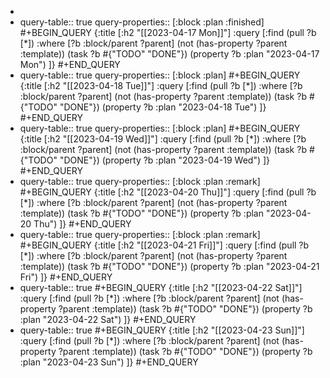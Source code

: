 -
- query-table:: true
  query-properties:: [:block :plan :finished]
  #+BEGIN_QUERY
  {:title [:h2 "[[2023-04-17 Mon]]"]
   :query [:find (pull ?b [*])
       :where
       [?b :block/parent ?parent]
       (not (has-property ?parent :template))
       (task ?b #{"TODO" "DONE"})
       (property ?b :plan "2023-04-17 Mon")
  ]}
  #+END_QUERY
- query-table:: true
  query-properties:: [:block :plan]
  #+BEGIN_QUERY
  {:title [:h2 "[[2023-04-18 Tue]]"]
   :query [:find (pull ?b [*])
       :where
       [?b :block/parent ?parent]
       (not (has-property ?parent :template))
       (task ?b #{"TODO" "DONE"})
       (property ?b :plan "2023-04-18 Tue")
  ]}
  #+END_QUERY
- query-table:: true
  query-properties:: [:block :plan]
  #+BEGIN_QUERY
  {:title [:h2 "[[2023-04-19 Wed]]"]
   :query [:find (pull ?b [*])
       :where
       [?b :block/parent ?parent]
       (not (has-property ?parent :template))
       (task ?b #{"TODO" "DONE"})
       (property ?b :plan "2023-04-19 Wed")
  ]}
  #+END_QUERY
- query-table:: true
  query-properties:: [:block :plan :remark]
  #+BEGIN_QUERY
  {:title [:h2 "[[2023-04-20 Thu]]"]
   :query [:find (pull ?b [*])
       :where
       [?b :block/parent ?parent]
       (not (has-property ?parent :template))
       (task ?b #{"TODO" "DONE"})
       (property ?b :plan "2023-04-20 Thu")
  ]}
  #+END_QUERY
- query-table:: true
  query-properties:: [:block :plan :remark]
  #+BEGIN_QUERY
  {:title [:h2 "[[2023-04-21 Fri]]"]
   :query [:find (pull ?b [*])
       :where
       [?b :block/parent ?parent]
       (not (has-property ?parent :template))
       (task ?b #{"TODO" "DONE"})
       (property ?b :plan "2023-04-21 Fri")
  ]}
  #+END_QUERY
- query-table:: true
  #+BEGIN_QUERY
  {:title [:h2 "[[2023-04-22 Sat]]"]
   :query [:find (pull ?b [*])
       :where
       [?b :block/parent ?parent]
       (not (has-property ?parent :template))
       (task ?b #{"TODO" "DONE"})
       (property ?b :plan "2023-04-22 Sat")
  ]}
  #+END_QUERY
- query-table:: true
  #+BEGIN_QUERY
  {:title [:h2 "[[2023-04-23 Sun]]"]
   :query [:find (pull ?b [*])
       :where
       [?b :block/parent ?parent]
       (not (has-property ?parent :template))
       (task ?b #{"TODO" "DONE"})
       (property ?b :plan "2023-04-23 Sun")
  ]}
  #+END_QUERY
